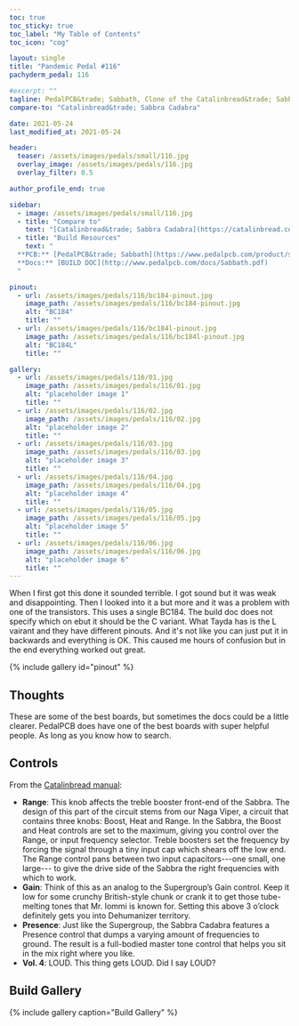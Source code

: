 ```yaml
---
toc: true
toc_sticky: true
toc_label: "My Table of Contents"
toc_icon: "cog"

layout: single
title: "Pandemic Pedal #116"
pachyderm_pedal: 116

#excerpt: ""
tagline: PedalPCB&trade; Sabbath, Clone of the Catalinbread&trade; Sabbra Cadabra<br>"Will the sun rise up tomorrow bringing peace in any way?" - Black Sabbath "Children of the Grave"
compare-to: "Catalinbread&trade; Sabbra Cadabra"

date: 2021-05-24
last_modified_at: 2021-05-24

header:
  teaser: /assets/images/pedals/small/116.jpg
  overlay_image: /assets/images/pedals/116.jpg
  overlay_filter: 0.5

author_profile_end: true

sidebar:
  - image: /assets/images/pedals/small/116.jpg
  - title: "Compare to"
    text: "[Catalinbread&trade; Sabbra Cadabra](https://catalinbread.com/products/sabbra-cadabra)"
  - title: "Build Resources"
    text: "
  **PCB:** [PedalPCB&trade; Sabbath](https://www.pedalpcb.com/product/sabbath/)<br>
  **Docs:** [BUILD DOC](http://www.pedalpcb.com/docs/Sabbath.pdf)
  "

pinout:
  - url: /assets/images/pedals/116/bc184-pinout.jpg
    image_path: /assets/images/pedals/116/bc184-pinout.jpg
    alt: "BC184"
    title: ""
  - url: /assets/images/pedals/116/bc184l-pinout.jpg
    image_path: /assets/images/pedals/116/bc184l-pinout.jpg
    alt: "BC184L"
    title: ""

gallery:
  - url: /assets/images/pedals/116/01.jpg
    image_path: /assets/images/pedals/116/01.jpg
    alt: "placeholder image 1"
    title: ""
  - url: /assets/images/pedals/116/02.jpg
    image_path: /assets/images/pedals/116/02.jpg
    alt: "placeholder image 2"
    title: ""
  - url: /assets/images/pedals/116/03.jpg
    image_path: /assets/images/pedals/116/03.jpg
    alt: "placeholder image 3"
    title: ""
  - url: /assets/images/pedals/116/04.jpg
    image_path: /assets/images/pedals/116/04.jpg
    alt: "placeholder image 4"
    title: ""
  - url: /assets/images/pedals/116/05.jpg
    image_path: /assets/images/pedals/116/05.jpg
    alt: "placeholder image 5"
    title: ""
  - url: /assets/images/pedals/116/06.jpg
    image_path: /assets/images/pedals/116/06.jpg
    alt: "placeholder image 6"
    title: ""
---
```


When I first got this done it sounded terrible. I got sound but it was weak and disappointing. Then I looked into it a but more and it was a problem with one of the transistors. This uses a single BC184. The build doc does not specify which on ebut it should be the C variant. What Tayda has is the L vairant and they have different pinouts. And it's not like you can just put it in backwards and everything is OK. This caused me hours of confusion but in the end everything worked out great.

{% include gallery id="pinout" %}

## Thoughts

These are some of the best boards, but sometimes the docs could be a little clearer. PedalPCB does have one of the best boards with super helpful people. As long as you know how to search.

## Controls

From the [Catalinbread manual](https://cdn.shopify.com/s/files/1/0370/1873/0628/files/sabbra_manual_2.pdf?v=1604954400):

* **Range**: This knob affects the treble booster front-end of the Sabbra. The design of this part of the circuit stems from our Naga Viper, a circuit that contains three knobs: Boost, Heat and Range. In the Sabbra, the Boost and Heat controls are set to the maximum, giving you control over the Range, or input frequency selector. Treble boosters set the frequency by forcing the signal through a tiny input cap which shears off the low end. The Range control pans between two input capacitors---one small, one large--- to give the drive side of the Sabbra the right frequencies with which to work.
* **Gain**: Think of this as an analog to the Supergroup’s Gain control. Keep it low for some crunchy British-style chunk or crank it to get those tube-melting tones that Mr. Iommi is known for. Setting this above 3 o’clock definitely gets you into Dehumanizer territory.
* **Presence**: Just like the Supergroup, the Sabbra Cadabra features a Presence control that dumps a varying amount of frequencies to ground. The result is a full-bodied master tone control that helps you sit in the mix right where you like.
* **Vol. 4**: LOUD. This thing gets LOUD. Did I say LOUD?

## Build Gallery

{% include gallery caption="Build Gallery" %}
